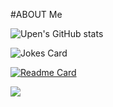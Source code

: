 
#ABOUT Me


![Upen's GitHub stats](https://github-readme-stats.vercel.app/api?username=UpenTech&show_icons=true&theme=dark)
<!-- Markdown -->

![Jokes Card](https://readme-jokes.vercel.app/api)


[![Readme Card](https://github-readme-stats.vercel.app/api/pin/?username=UpenTech&repo=__Calculator)](https://github.com/UpenTech/__Calculator)

<img src="https://img.shields.io/badge/ProtonMail-8B89CC?style=for-the-badge&logo=protonmail&logoColor=white">
